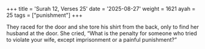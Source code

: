 +++
title = 'Surah 12, Verses 25'
date = '2025-08-27'
weight = 1621
ayah = 25
tags = ["punishment"]
+++

They raced for the door and she tore his shirt from the back, only to find her husband at the door. She cried, “What is the penalty for someone who tried to violate your wife, except imprisonment or a painful punishment?”